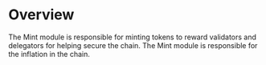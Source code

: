 # **Overview**

The Mint module is responsible for minting tokens to reward validators and delegators for helping secure the chain. The Mint module is responsible for the inflation in the chain.

